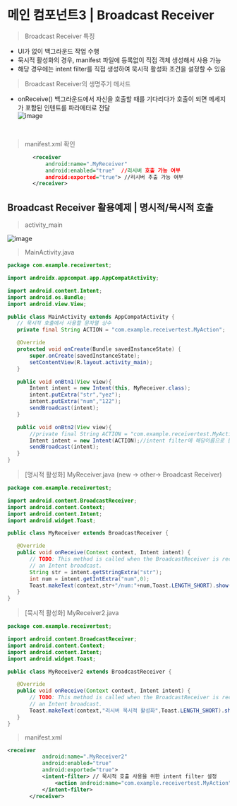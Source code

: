 # 메인 컴포넌트3 | Broadcast Receiver

> Broadcast Receiver 특징
- UI가 없이 백그라운드 작업 수행
- 묵시적 활성화의 경우, manifest 파일에 등록없이 직접 객체 생성해서 사용 가능
- 해당 경우에는 intent filter를 직접 생성하여 묵시적 활성화 조건을 설정할 수 있음

> Broadcast Receiver의 생명주기 메서드
- onReceive()
백그라운드에서 자신을 호출할 때를 기다리다가 호출이 되면 메세지가 포함된 인텐트를 파라메터로 전달 <br/>
![image](https://user-images.githubusercontent.com/62331803/90577994-26135c80-e1fd-11ea-8f81-e319a2cb1a75.png)
<br/>

> manifest.xml 확인
```xml
        <receiver
            android:name=".MyReceiver"  
            android:enabled="true"  //리시버 호출 가능 여부
            android:exported="true"> //리시버 추출 가능 여부
        </receiver>
 ```
 
 ## Broadcast Receiver 활용예제 | 명시적/묵시적 호출
 > activity_main
 
 ![image](https://user-images.githubusercontent.com/62331803/90579171-25c89080-e200-11ea-9191-2caee608b10d.png)
 <br/>
 
 > MainActivity.java
 ```java
 package com.example.receivertest;

import androidx.appcompat.app.AppCompatActivity;

import android.content.Intent;
import android.os.Bundle;
import android.view.View;

public class MainActivity extends AppCompatActivity {
    // 묵시적 호출에서 사용할 문자열 상수
    private final String ACTION = "com.example.receivertest.MyAction";

    @Override
    protected void onCreate(Bundle savedInstanceState) {
        super.onCreate(savedInstanceState);
        setContentView(R.layout.activity_main);
    }

    public void onBtn1(View view){
        Intent intent = new Intent(this, MyReceiver.class);
        intent.putExtra("str","yez");
        intent.putExtra("num","122");
        sendBroadcast(intent);
    }

    public void onBtn2(View view){
        //private final String ACTION = "com.example.receivertest.MyAction";
        Intent intent = new Intent(ACTION);//intent filter에 해당이름으로 등록된 것을 깨우겠다.
        sendBroadcast(intent);
    }
}
 ```
 
 > [명시적 활성화] MyReceiver.java (new -> other-> Broadcast Receiver)
 ```java
 package com.example.receivertest;

import android.content.BroadcastReceiver;
import android.content.Context;
import android.content.Intent;
import android.widget.Toast;

public class MyReceiver extends BroadcastReceiver {

    @Override
    public void onReceive(Context context, Intent intent) {
        // TODO: This method is called when the BroadcastReceiver is receiving
        // an Intent broadcast.
        String str = intent.getStringExtra("str");
        int num = intent.getIntExtra("num",0);
        Toast.makeText(context,str+"/num:"+num,Toast.LENGTH_SHORT).show();
    }
} 
 ```

> [묵시적 활성화] MyReceiver2.java 
 ```java
 package com.example.receivertest;

import android.content.BroadcastReceiver;
import android.content.Context;
import android.content.Intent;
import android.widget.Toast;

public class MyReceiver2 extends BroadcastReceiver {

    @Override
    public void onReceive(Context context, Intent intent) {
        // TODO: This method is called when the BroadcastReceiver is receiving
        // an Intent broadcast.
        Toast.makeText(context,"리시버 묵시적 활성화",Toast.LENGTH_SHORT).show();
    }
}
 ```
 
 > manifest.xml
 ```xml
 <receiver
            android:name=".MyReceiver2"
            android:enabled="true"
            android:exported="true">
            <intent-filter> // 묵시적 호출 사용을 위한 intent filter 설정
                <action android:name="com.example.receivertest.MyAction"/>
            </intent-filter>
        </receiver>
 ```
